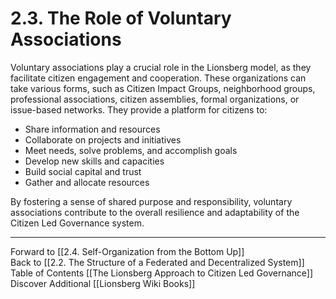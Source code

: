 # 2.3. The Role of Voluntary Associations

Voluntary associations play a crucial role in the Lionsberg model, as they facilitate citizen engagement and cooperation. These organizations can take various forms, such as Citizen Impact Groups, neighborhood groups, professional associations, citizen assemblies, formal organizations, or issue-based networks. They provide a platform for citizens to:

-   Share information and resources  
-   Collaborate on projects and initiatives  
-   Meet needs, solve problems, and accomplish goals  
-   Develop new skills and capacities  
-   Build social capital and trust  
-   Gather and allocate resources 

By fostering a sense of shared purpose and responsibility, voluntary associations contribute to the overall resilience and adaptability of the Citizen Led Governance system.

___

Forward to [[2.4. Self-Organization from the Bottom Up]]  
Back to [[2.2. The Structure of a Federated and Decentralized System]] 
Table of Contents [[The Lionsberg Approach to Citizen Led Governance]]
Discover Additional [[Lionsberg Wiki Books]]  
